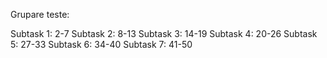 Grupare teste:

Subtask 1: 2-7
Subtask 2: 8-13
Subtask 3: 14-19
Subtask 4: 20-26
Subtask 5: 27-33
Subtask 6: 34-40
Subtask 7: 41-50
